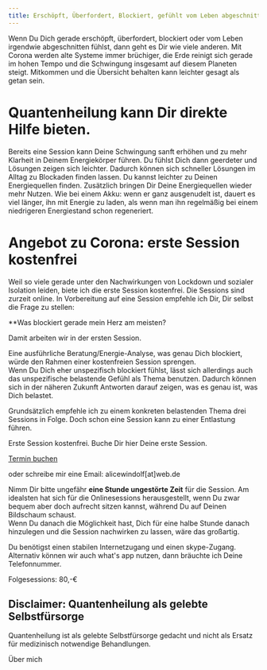 ```yaml
---
title: Erschöpft, Überfordert, Blockiert, gefühlt vom Leben abgeschnitten?
---
```

Wenn Du Dich gerade erschöpft, überfordert, blockiert oder vom Leben irgendwie abgeschnitten fühlst, dann geht es Dir wie viele anderen. Mit Corona werden alte Systeme immer brüchiger, die Erde reinigt sich gerade im hohen Tempo und die Schwingung insgesamt auf diesem Planeten steigt. Mitkommen und die Übersicht behalten kann leichter gesagt als getan sein. 

# Quantenheilung kann Dir direkte Hilfe bieten. 
Bereits eine Session kann Deine Schwingung sanft erhöhen und zu mehr Klarheit in Deinem Energiekörper führen. Du fühlst Dich dann geerdeter und Lösungen zeigen sich leichter. Dadurch können sich schneller Lösungen im Alltag zu Blockaden finden lassen. Du kannst leichter zu Deinen Energiequellen finden. Zusätzlich bringen Dir Deine Energiequellen wieder mehr Nutzen. Wie bei einem Akku: wenn er ganz ausgenudelt ist, dauert es viel länger, ihn mit Energie zu laden, als wenn man ihn regelmäßig bei einem niedrigeren Energiestand schon regeneriert.

# Angebot zu Corona: erste Session kostenfrei
Weil so viele gerade unter den Nachwirkungen von Lockdown und sozialer Isolation leiden, biete ich die erste Session kostenfrei. Die Sessions sind zurzeit online. 
In Vorbereitung auf eine Session empfehle ich Dir, Dir selbst die Frage zu stellen:

**Was blockiert gerade mein Herz am meisten? 

Damit arbeiten wir in der ersten Session. 

Eine ausführliche Beratung/Energie-Analyse, was genau Dich blockiert, würde den Rahmen einer kostenfreien Session sprengen.  
Wenn Du Dich eher unspezifisch blockiert fühlst, lässt sich allerdings auch das unspezifische belastende Gefühl als Thema benutzen. Dadurch können sich in der näheren Zukunft Antworten darauf zeigen, was es genau ist, was Dich belastet.   

Grundsätzlich empfehle ich zu einem konkreten belastenden Thema drei Sessions in Folge. Doch schon eine Session kann zu einer Entlastung führen. 

Erste Session kostenfrei.
Buche Dir hier Deine erste Session.

[Termin buchen](https://alicewindolf.youcanbook.me)

oder schreibe mir eine Email: alicewindolf[at]web.de


Nimm Dir bitte ungefähr **eine Stunde ungestörte Zeit** für die Session. Am idealsten hat sich für die Onlinesessions herausgestellt, wenn Du zwar bequem aber doch aufrecht sitzen kannst, während Du auf Deinen Bildschaum schaust.  
Wenn Du danach die Möglichkeit hast, Dich für eine halbe Stunde danach hinzulegen und die Session nachwirken zu lassen, wäre das großartig. 

Du benötigst einen stabilen Internetzugang und einen skype-Zugang. Alternativ können wir auch what's app nutzen, dann bräuchte ich Deine Telefonnummer.  

Folgesessions: 80,-€

## Disclaimer: Quantenheilung als gelebte Selbstfürsorge
Quantenheilung ist als gelebte Selbstfürsorge gedacht und nicht als Ersatz für medizinisch notwendige Behandlungen. 

Über mich



